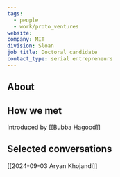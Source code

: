 ```yaml
---
tags:
  - people
  - work/proto_ventures
website: 
company: MIT
division: Sloan
job title: Doctoral candidate
contact_type: serial entrepreneurs
---
```

## About


## How we met
Introduced by [[Bubba Hagood]]

## Selected conversations
[[2024-09-03 Aryan Khojandi]]